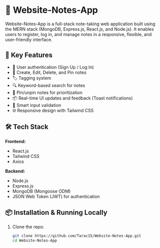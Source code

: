 # 📝 Website-Notes-App

Website-Notes-App is a full-stack note-taking web application built using the MERN stack (MongoDB, Express.js, React.js, and Node.js). It enables users to register, log in, and manage notes in a responsive, flexible, and user-friendly interface.

## 🚀 Key Features

- 🔐 User authentication (Sign Up / Log In)
- 📄 Create, Edit, Delete, and Pin notes
- 🏷️ Tagging system
- 🔍 Keyword-based search for notes
- 📌 Pin/unpin notes for prioritization
- 📦 Real-time UI updates and feedback (Toast notifications)
- 🧠 Smart input validation
- 🌐 Responsive design with Tailwind CSS

## 🛠️ Tech Stack

**Frontend:**
- React.js
- Tailwind CSS
- Axios

**Backend:**
- Node.js
- Express.js
- MongoDB (Mongoose ODM)
- JSON Web Token (JWT) for authentication

## 📦 Installation & Running Locally

1. Clone the repo:  
   ```bash
   git clone https://github.com/Tarac15/Website-Notes-App.git
   cd Website-Notes-App
